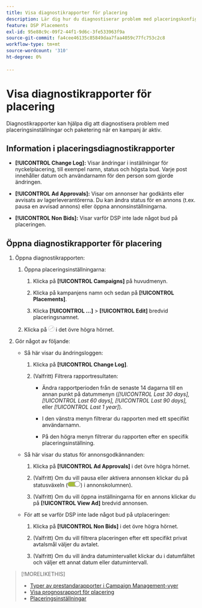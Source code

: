 ```yaml
---
title: Visa diagnostikrapporter för placering
description: Lär dig hur du diagnostiserar problem med placeringskonfiguration och placering.
feature: DSP Placements
exl-id: 95e88c9c-09f2-44f1-9d6c-3fe533963f9a
source-git-commit: fa4cee46135c85849daa7faa4059c77fc753c2c8
workflow-type: tm+mt
source-wordcount: '310'
ht-degree: 0%

---
```


# Visa diagnostikrapporter för placering

<!-- Does this really belong in the Campaign Management > Reports section or in the Placements section? -->

Diagnostikrapporter kan hjälpa dig att diagnostisera problem med placeringsinställningar och paketering när en kampanj är aktiv.

## Information i placeringsdiagnostikrapporter

* **[!UICONTROL Change Log]:** Visar ändringar i inställningar för nyckelplacering, till exempel namn, status och högsta bud. Varje post innehåller datum och användarnamn för den person som gjorde ändringen.

* **[!UICONTROL Ad Approvals]:** Visar om annonser har godkänts eller avvisats av lagerleverantörerna. Du kan ändra status för en annons (t.ex. pausa en avvisad annons) eller öppna annonsinställningarna.

* **[!UICONTROL Non Bids]:** Visar varför DSP inte lade något bud på placeringen.

## Öppna diagnostikrapporter för placering

1. Öppna diagnostikrapporten:

   1. Öppna placeringsinställningarna:

      1. Klicka på **[!UICONTROL Campaigns]** på huvudmenyn.

      1. Klicka på kampanjens namn och sedan på **[!UICONTROL Placements]**.

      1. Klicka **[!UICONTROL ...]** > **[!UICONTROL Edit]** bredvid placeringsnamnet.

   1. Klicka på ![Placeringsdiagnostik](/help/dsp/assets/placement-diagnostics.png) i det övre högra hörnet.

1. Gör något av följande:

   * Så här visar du ändringsloggen:

      1. Klicka på **[!UICONTROL Change Log]**.

      1. (Valfritt) Filtrera rapportresultaten:

         * Ändra rapportperioden från de senaste 14 dagarna till en annan punkt på datummenyn (*[!UICONTROL Last 30 days],* *[!UICONTROL Last 60 days],* *[!UICONTROL Last 90 days],* eller *[!UICONTROL Last 1 year]*).

         * I den vänstra menyn filtrerar du rapporten med ett specifikt användarnamn.

         * På den högra menyn filtrerar du rapporten efter en specifik placeringsinställning.

   * Så här visar du status för annonsgodkännanden:

      1. Klicka på **[!UICONTROL Ad Approvals]** i det övre högra hörnet.

      1. (Valfritt) Om du vill pausa eller aktivera annonsen klickar du på statusväxeln (![statusväxel](/help/dsp/assets/status-switch.png)) i annonskolumnen).

      1. (Valfritt) Om du vill öppna inställningarna för en annons klickar du på **[!UICONTROL View Ad]** bredvid annonsen.

   * För att se varför DSP inte lade något bud på utplaceringen:

      1. Klicka på **[!UICONTROL Non Bids]** i det övre högra hörnet.

      1. (Valfritt) Om du vill filtrera placeringen efter ett specifikt privat avtalsmål väljer du avtalet. <!-- Admin users only: Optionally filter the deal by one or more regions ([!UICONTROL US-EAST], [!UICONTROL US-WEST]) [!UICONTROL EU-WEST], [!UICONTROL HKG]) by selecting the regions. -->

      1. (Valfritt) Om du vill ändra datumintervallet klickar du i datumfältet och väljer ett annat datum eller datumintervall.

<!-- Later, add link to >* Definitions for NBRs (Reading No Bid Reports (NBRs)) -->

>[!MORELIKETHIS]
>
>* [Typer av prestandarapporter i Campaign Management-vyer](campaign-reports-about.md)
>* [Visa prognosrapport för placering](/help/dsp/campaign-management/reports/placement-forecast.md)
>* [Placeringsinställningar](/help/dsp/campaign-management/placements/placement-settings.md)
